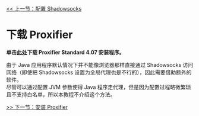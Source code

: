 [<< 上一节：配置 Shadowsocks](2.md)

# 下载 Proxifier

**单击[此处](https://gitee.com/zekerzhayard/minecraft-forge-proxy-tutorial/attach_files/1122221/download/ProxifierSetup.exe)下载 Proxifier Standard 4.07 安装程序。**

由于 Java 应用程序默认情况下并不能像浏览器那样直接通过 Shadowsocks 访问网络（即使把 Shadowsocks 设置为全局代理也是不行的），因此需要借助额外的软件。  
尽管可以通过配置 JVM 参数使得 Java 程序走代理，但是因为配置过程略微繁琐且不支持白名单，所以本教程不介绍这个方法。  

[>> 下一节：安装 Proxifier](4.md)
